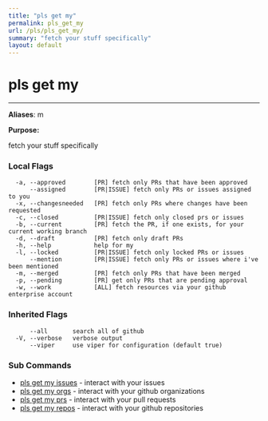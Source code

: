 ```yaml
---
title: "pls get my"
permalink: pls_get_my
url: /pls/pls_get_my/
summary: "fetch your stuff specifically"
layout: default
---
```

# pls get my 

---
**Aliases**: m

**Purpose:**

fetch your stuff specifically

### Local Flags

```
  -a, --approved        [PR] fetch only PRs that have been approved
      --assigned        [PR|ISSUE] fetch only PRs or issues assigned to you
  -x, --changesneeded   [PR] fetch only PRs where changes have been requested
  -c, --closed          [PR|ISSUE] fetch only closed prs or issues
  -b, --current         [PR] fetch the PR, if one exists, for your current working branch
  -d, --draft           [PR] fetch only draft PRs
  -h, --help            help for my
  -l, --locked          [PR|ISSUE] fetch only locked PRs or issues
      --mention         [PR|ISSUE] fetch only PRs or issues where i've been mentioned
  -m, --merged          [PR] fetch only PRs that have been merged
  -p, --pending         [PR] get only PRs that are pending approval
  -w, --work            [ALL] fetch resources via your github enterprise account
```

### Inherited Flags

```
      --all       search all of github
  -V, --verbose   verbose output
      --viper     use viper for configuration (default true)
```
### Sub Commands

* [pls get my issues](/pls/pls_get_my_issues/)	 - interact with your issues
* [pls get my orgs](/pls/pls_get_my_orgs/)	 - interact with your github organizations
* [pls get my prs](/pls/pls_get_my_prs/)	 - interact with your pull requests
* [pls get my repos](/pls/pls_get_my_repos/)	 - interact with your github repositories

